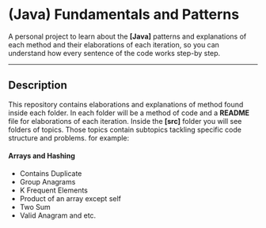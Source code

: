 # (Java) Fundamentals and Patterns

A personal project to learn about the __[Java]__ patterns and explanations of each method and their elaborations of each iteration, so you can understand how every sentence of the code works step-by step. 

---

## Description

This repository contains elaborations and explanations of method found inside each folder. In each folder will be a method of code and a __README__ file for elaborations of each iteration.
Inside the __[src]__ folder you will see folders of topics. Those topics contain subtopics tackling specific code structure and problems. for example:

#### Arrays and Hashing
- Contains Duplicate
- Group Anagrams
- K Frequent Elements
- Product of an array except self
- Two Sum
- Valid Anagram and etc.

